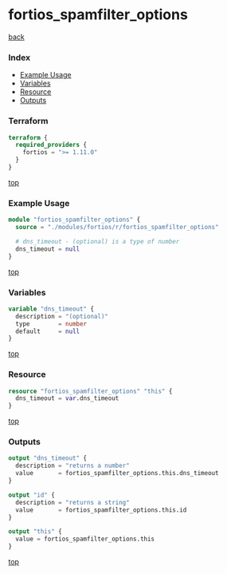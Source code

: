 # fortios_spamfilter_options

[back](../fortios.md)

### Index

- [Example Usage](#example-usage)
- [Variables](#variables)
- [Resource](#resource)
- [Outputs](#outputs)

### Terraform

```terraform
terraform {
  required_providers {
    fortios = ">= 1.11.0"
  }
}
```

[top](#index)

### Example Usage

```terraform
module "fortios_spamfilter_options" {
  source = "./modules/fortios/r/fortios_spamfilter_options"

  # dns_timeout - (optional) is a type of number
  dns_timeout = null
}
```

[top](#index)

### Variables

```terraform
variable "dns_timeout" {
  description = "(optional)"
  type        = number
  default     = null
}
```

[top](#index)

### Resource

```terraform
resource "fortios_spamfilter_options" "this" {
  dns_timeout = var.dns_timeout
}
```

[top](#index)

### Outputs

```terraform
output "dns_timeout" {
  description = "returns a number"
  value       = fortios_spamfilter_options.this.dns_timeout
}

output "id" {
  description = "returns a string"
  value       = fortios_spamfilter_options.this.id
}

output "this" {
  value = fortios_spamfilter_options.this
}
```

[top](#index)